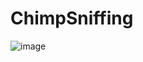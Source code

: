 # ChimpSniffing
![image](https://user-images.githubusercontent.com/74690045/230742230-033ebf61-e197-485b-83c1-117262706b2c.png)
